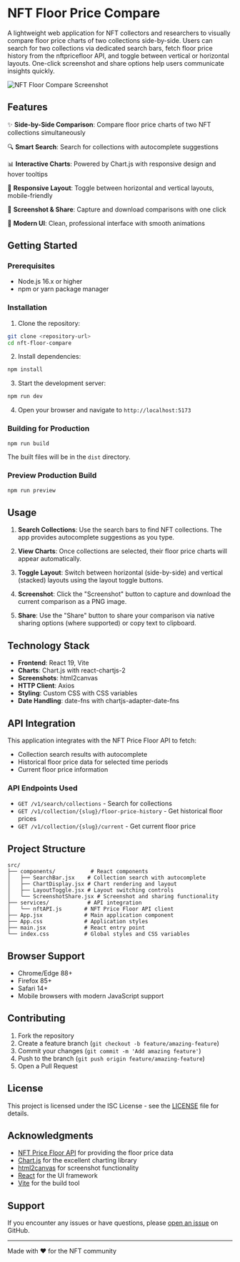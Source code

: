 # NFT Floor Price Compare

A lightweight web application for NFT collectors and researchers to visually compare floor price charts of two collections side-by-side. Users can search for two collections via dedicated search bars, fetch floor price history from the nftpricefloor API, and toggle between vertical or horizontal layouts. One-click screenshot and share options help users communicate insights quickly.

![NFT Floor Compare Screenshot](https://via.placeholder.com/800x400/8b5cf6/ffffff?text=NFT+Floor+Compare)

## Features

✨ **Side-by-Side Comparison**: Compare floor price charts of two NFT collections simultaneously

🔍 **Smart Search**: Search for collections with autocomplete suggestions

📊 **Interactive Charts**: Powered by Chart.js with responsive design and hover tooltips

📱 **Responsive Layout**: Toggle between horizontal and vertical layouts, mobile-friendly

📸 **Screenshot & Share**: Capture and download comparisons with one click

🎨 **Modern UI**: Clean, professional interface with smooth animations

## Getting Started

### Prerequisites

- Node.js 16.x or higher
- npm or yarn package manager

### Installation

1. Clone the repository:
```bash
git clone <repository-url>
cd nft-floor-compare
```

2. Install dependencies:
```bash
npm install
```

3. Start the development server:
```bash
npm run dev
```

4. Open your browser and navigate to `http://localhost:5173`

### Building for Production

```bash
npm run build
```

The built files will be in the `dist` directory.

### Preview Production Build

```bash
npm run preview
```

## Usage

1. **Search Collections**: Use the search bars to find NFT collections. The app provides autocomplete suggestions as you type.

2. **View Charts**: Once collections are selected, their floor price charts will appear automatically.

3. **Toggle Layout**: Switch between horizontal (side-by-side) and vertical (stacked) layouts using the layout toggle buttons.

4. **Screenshot**: Click the "Screenshot" button to capture and download the current comparison as a PNG image.

5. **Share**: Use the "Share" button to share your comparison via native sharing options (where supported) or copy text to clipboard.

## Technology Stack

- **Frontend**: React 19, Vite
- **Charts**: Chart.js with react-chartjs-2
- **Screenshots**: html2canvas
- **HTTP Client**: Axios
- **Styling**: Custom CSS with CSS variables
- **Date Handling**: date-fns with chartjs-adapter-date-fns

## API Integration

This application integrates with the NFT Price Floor API to fetch:
- Collection search results with autocomplete
- Historical floor price data for selected time periods
- Current floor price information

### API Endpoints Used

- `GET /v1/search/collections` - Search for collections
- `GET /v1/collection/{slug}/floor-price-history` - Get historical floor prices
- `GET /v1/collection/{slug}/current` - Get current floor price

## Project Structure

```
src/
├── components/           # React components
│   ├── SearchBar.jsx    # Collection search with autocomplete
│   ├── ChartDisplay.jsx # Chart rendering and layout
│   ├── LayoutToggle.jsx # Layout switching controls
│   └── ScreenshotShare.jsx # Screenshot and sharing functionality
├── services/            # API integration
│   └── nftAPI.js       # NFT Price Floor API client
├── App.jsx             # Main application component
├── App.css             # Application styles
├── main.jsx            # React entry point
└── index.css           # Global styles and CSS variables
```

## Browser Support

- Chrome/Edge 88+
- Firefox 85+
- Safari 14+
- Mobile browsers with modern JavaScript support

## Contributing

1. Fork the repository
2. Create a feature branch (`git checkout -b feature/amazing-feature`)
3. Commit your changes (`git commit -m 'Add amazing feature'`)
4. Push to the branch (`git push origin feature/amazing-feature`)
5. Open a Pull Request

## License

This project is licensed under the ISC License - see the [LICENSE](LICENSE) file for details.

## Acknowledgments

- [NFT Price Floor API](https://api.nftpricefloor.com) for providing the floor price data
- [Chart.js](https://www.chartjs.org/) for the excellent charting library
- [html2canvas](https://html2canvas.hertzen.com/) for screenshot functionality
- [React](https://react.dev/) for the UI framework
- [Vite](https://vitejs.dev/) for the build tool

## Support

If you encounter any issues or have questions, please [open an issue](https://github.com/your-username/nft-floor-compare/issues) on GitHub.

---

Made with ❤️ for the NFT community
